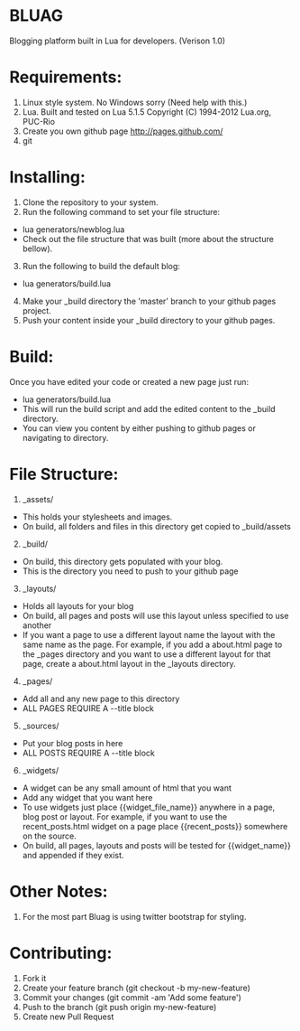 # BLUAG
Blogging platform built in Lua for developers. (Verison 1.0)

# Requirements:
1. Linux style system. No Windows sorry (Need help with this.)
2. Lua. Built and tested on Lua 5.1.5  Copyright (C) 1994-2012 Lua.org, PUC-Rio
3. Create you own github page http://pages.github.com/
4. git

# Installing:
1. Clone the repository to your system.
2. Run the following command to set your file structure: 
  - lua generators/newblog.lua
  - Check out the file structure that was built (more about the
    structure bellow).
3. Run the following to build the default blog:
  - lua generators/build.lua
4. Make your _build directory the 'master' branch to your github pages project.
5. Push your content inside your _build directory to your github pages.

# Build:
Once you have edited your code or created a new page just run:
  - lua generators/build.lua
  - This will run the build script and add the edited content to the
    _build directory.
  - You can view you content by either pushing to github pages or
    navigating to directory.

# File Structure:
1. _assets/
  - This holds your stylesheets and images.
  - On build, all folders and files in this directory get copied to _build/assets

2. _build/
  - On build, this directory gets populated with your blog.
  - This is the directory you need to push to your github page

3. _layouts/
  - Holds all layouts for your blog
  - On build, all pages and posts will use this layout unless specified to use another
  - If you want a page to use a different layout name the layout with the same name as the page.
    For example, if you add a about.html page to the _pages directory and you want to use a different layout for that page, create
    a about.html layout in the _layouts directory.

4. _pages/
  - Add all and any new page to this directory
  - ALL PAGES REQUIRE A --title block

5. _sources/
  - Put your blog posts in here
  - ALL POSTS REQUIRE A --title block

6. _widgets/
  - A widget can be any small amount of html that you want
  - Add any widget that you want here
  - To use widgets just place {{widget_file_name}} anywhere in a page, blog post or layout.
    For example, if you want to use the recent_posts.html widget on a page place {{recent_posts}} somewhere on the source.
  - On build, all pages, layouts and posts will be tested for {{widget_name}} and appended if they exist.

# Other Notes:
1. For the most part Bluag is using twitter bootstrap for styling.

# Contributing:
1. Fork it
2. Create your feature branch (git checkout -b my-new-feature)
3. Commit your changes (git commit -am 'Add some feature')
4. Push to the branch (git push origin my-new-feature)
5. Create new Pull Request



